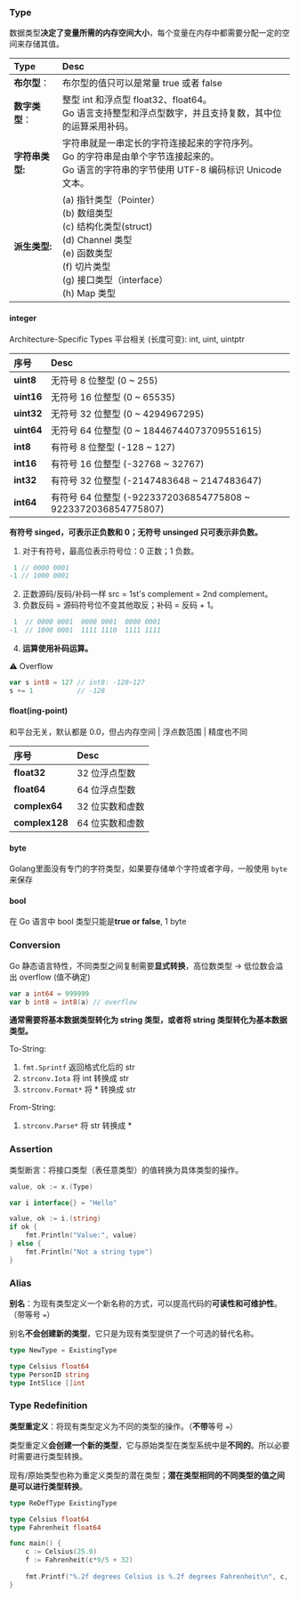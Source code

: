 ### Type

数据类型**决定了变量所需的内存空间大小**，每个变量在内存中都需要分配一定的空间来存储其值。

| Type            | Desc                                                         |
| :-------------- | :----------------------------------------------------------- |
| **布尔型**：    | 布尔型的值只可以是常量 true 或者 false                       |
| **数字类型**：  | 整型 int 和浮点型 float32、float64。<br />Go 语言支持整型和浮点型数字，并且支持复数，其中位的运算采用补码。 |
| **字符串类型:** | 字符串就是一串定长的字符连接起来的字符序列。<br />Go 的字符串是由单个字节连接起来的。<br />Go 语言的字符串的字节使用 UTF-8 编码标识 Unicode 文本。 |
| **派生类型:**   | (a) 指针类型（Pointer）<br />(b) 数组类型<br />(c) 结构化类型(struct)<br />(d) Channel 类型<br />(e) 函数类型<br />(f) 切片类型<br />(g) 接口类型（interface）<br />(h) Map 类型 |

#### integer

Architecture-Specific Types 平台相关 (长度可变): int, uint, uintptr

| 序号       | Desc                                                         |
| :--------- | :----------------------------------------------------------- |
| **uint8**  | 无符号 8  位整型 (0 ~ 255)                                   |
| **uint16** | 无符号 16 位整型 (0 ~ 65535)                                 |
| **uint32** | 无符号 32 位整型 (0 ~ 4294967295)                            |
| **uint64** | 无符号 64 位整型 (0 ~ 18446744073709551615)                  |
| **int8**   | 有符号 8  位整型 (-128 ~ 127)                                |
| **int16**  | 有符号 16 位整型 (-32768 ~ 32767)                            |
| **int32**  | 有符号 32 位整型 (-2147483648 ~ 2147483647)                  |
| **int64**  | 有符号 64 位整型 (-9223372036854775808 ~ 9223372036854775807) |

**有符号 singed，可表示正负数和 0；无符号 unsinged 只可表示非负数。**

1. 对于有符号，最高位表示符号位：0 正数；1 负数。

```go
 1 // 0000 0001
-1 // 1000 0001
```

2. 正数源码/反码/补码一样 src = 1st's complement = 2nd complement。
3. 负数反码 = 源码符号位不变其他取反；补码 = 反码 + 1。

```go
 1  // 0000 0001  0000 0001  0000 0001
-1  // 1000 0001  1111 1110  1111 1111
```

4. **运算使用补码运算。**

:warning: Overflow

```go
var s int8 = 127 // int8: -128~127
s += 1           // -128
```

#### float(ing-point)

和平台无关，默认都是 0.0，但占内存空间 | 浮点数范围 | 精度也不同

| 序号           | Desc            |
| :------------- | :-------------- |
| **float32**    | 32 位浮点型数   |
| **float64**    | 64 位浮点型数   |
| **complex64**  | 32 位实数和虚数 |
| **complex128** | 64 位实数和虚数 |

#### byte

Golang里面没有专门的字符类型，如果要存储单个字符或者字母，一般使用 `byte` 来保存

#### bool

在 Go 语言中 bool 类型只能是**true or false**, 1 byte

### Conversion

Go 静态语言特性，不同类型之间复制需要**显式转换**，高位数类型 → 低位数会溢出 overflow (值不确定)

```go
var a int64 = 999999
var b int8 = int8(a) // overflow
```

**通常需要将基本数据类型转化为 string 类型，或者将 string 类型转化为基本数据类型。**

To-String:

1. `fmt.Sprintf` 返回格式化后的 str
2. `strconv.Iota` 将 int 转换成 str 
3. `strconv.Format*` 将 * 转换成 str

From-String:

1. `strconv.Parse*` 将 str 转换成 *

### Assertion

类型断言：将接口类型（表任意类型）的值转换为具体类型的操作。

```go
value, ok := x.(Type)
```

```go
var i interface{} = "Hello"

value, ok := i.(string)
if ok {
    fmt.Println("Value:", value)
} else {
    fmt.Println("Not a string type")
}
```

### Alias

**别名**：为现有类型定义一个新名称的方式，可以提高代码的**可读性和可维护性**。（带等号 `=`）

别名**不会创建新的类型**，它只是为现有类型提供了一个可选的替代名称。

```go
type NewType = ExistingType
```

```go
type Celsius float64
type PersonID string
type IntSlice []int
```

### Type Redefinition

**类型重定义**：将现有类型定义为不同的类型的操作。（**不带**等号 `=`）

类型重定义**会创建一个新的类型**，它与原始类型在类型系统中是**不同的**。所以必要时需要进行类型转换。

现有/原始类型也称为重定义类型的潜在类型；**潜在类型相同的不同类型的值之间是可以进行类型转换**。

```go
type ReDefType ExistingType
```

```go
type Celsius float64
type Fahrenheit float64

func main() {
    c := Celsius(25.0)
    f := Fahrenheit(c*9/5 + 32)
    
    fmt.Printf("%.2f degrees Celsius is %.2f degrees Fahrenheit\n", c, f)
}
```

